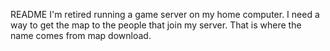 README 
I'm retired running a game server on my home computer.
I need a way to get the map to the people that join my server.
That is where the name comes from map download.